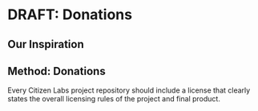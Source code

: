 
# DRAFT: Donations

## Our Inspiration


## Method: Donations

Every Citizen Labs project repository should include a license that clearly states the overall licensing rules of the project and final product.
